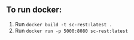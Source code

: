 ## To run docker:
1) Run `docker build -t sc-rest:latest .`
2) Run `docker run -p 5000:8080 sc-rest:latest`
